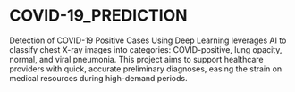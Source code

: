 # COVID-19_PREDICTION
Detection of COVID-19 Positive Cases Using Deep Learning leverages AI to classify chest X-ray images into categories: COVID-positive, lung opacity, normal, and viral pneumonia. This project aims to support healthcare providers with quick, accurate preliminary diagnoses, easing the strain on medical resources during high-demand periods. 
